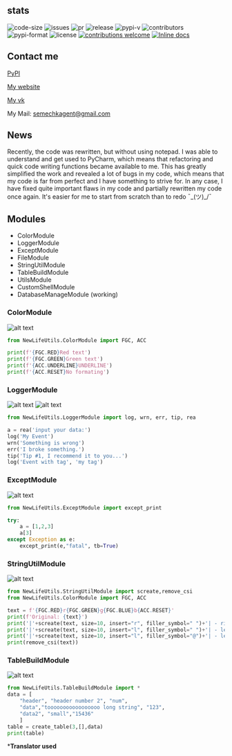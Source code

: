 ## stats
![code-size](https://img.shields.io/github/languages/code-size/NewLife1324/NewLifeUtils-Dev)
![issues](https://img.shields.io/github/issues/NewLife1324/NewLifeUtils-Dev)
![pr](https://img.shields.io/github/issues-pr-raw/NewLife1324/NewLifeUtils-Dev)
![release](https://img.shields.io/github/v/release/NewLife1324/NewLifeUtils-Dev)
![pypi-v](https://img.shields.io/pypi/v/NewLifeUtils)
![contributors](https://img.shields.io/github/contributors/NewLife1324/NewLifeUtils-Dev)
![pypi-format](https://img.shields.io/pypi/format/NewLifeUtils)
![license](https://img.shields.io/github/license/NewLife1324/NewLifeUtils-Dev)
[![contributions welcome](https://img.shields.io/badge/contributions-welcome-brightgreen.svg?style=flat)](https://github.com/NewLifeUtils/NewLifeUtils-Dev/issues)
[![Inline docs](http://inch-ci.org/github/NewLifeUtils/NewLifeUtils-Dev.svg?branch=main)](http://inch-ci.org/github/NewLifeUtils/NewLifeUtils-Dev)

## Contact me
[PyPI](https://test.pypi.org/project/NewLifeUtils)

[My website](http://newlife-learn.h1n.ru)

[My vk](https://vk.com/newlife2019_szhs)

My Mail: semechkagent@gmail.com

## News
Recently, the code was rewritten, but without using notepad. I was able to understand and get used to PyCharm, which means that refactoring and quick code writing functions became available to me. This has greatly simplified the work and revealed a lot of bugs in my code, which means that my code is far from perfect and I have something to strive for. In any case, I have fixed quite important flaws in my code and partially rewritten my code once again. It's easier for me to start from scratch than to redo ¯\_(ツ)_/¯

## Modules
- ColorModule
- LoggerModule
- ExceptModule
- FileModule
- StringUtilModule
- TableBuildModule
- UtilsModule
- CustomShellModule
- DatabaseManageModule (working)
### ColorModule
![alt text](https://github.com/NewLife1324/NewLifeUtils-Dev/blob/main/images/ColorModule.jpg?raw=true)
```py
from NewLifeUtils.ColorModule import FGC, ACC

print(f'{FGC.RED}Red text')
print(f'{FGC.GREEN}Green text')
print(f'{ACC.UNDERLINE}UNDERLINE')
print(f'{ACC.RESET}No formating')
```

### LoggerModule
![alt text](https://github.com/NewLife1324/NewLifeUtils-Dev/blob/main/images/LoggerModule-1.jpg?raw=true)
![alt text](https://github.com/NewLife1324/NewLifeUtils-Dev/blob/main/images/LoggerModule-2.jpg?raw=true)
```py
from NewLifeUtils.LoggerModule import log, wrn, err, tip, rea

a = rea('input your data:')
log('My Event')
wrn('Something is wrong')
err('I broke something.')
tip('Tip #1, I recommend it to you...')
log('Event with tag', 'my tag')
```

### ExceptModule
![alt text](https://github.com/NewLife1324/NewLifeUtils-Dev/blob/main/images/ExceptModule.jpg?raw=true)
```py
from NewLifeUtils.ExceptModule import except_print

try:
    a = [1,2,3]
    a[3]
except Exception as e:
    except_print(e,"fatal", tb=True)
```

### StringUtilModule
![alt text](https://github.com/NewLife1324/NewLifeUtils-Dev/blob/main/images/StringUtilModule.jpg?raw=true)
```py
from NewLifeUtils.StringUtilModule import screate,remove_csi
from NewLifeUtils.ColorModule import FGC, ACC

text = f'{FGC.RED}r{FGC.GREEN}g{FGC.BLUE}b{ACC.RESET}'
print(f'Original: {text}')
print('|'+screate(text, size=10, insert="r", filler_symbol=" ")+'| - right 10 (" ")')
print('|'+screate(text, size=10, insert="l", filler_symbol=" ")+'| - left 10 (" ")')
print('|'+screate(text, size=10, insert="l", filler_symbol="@")+'| - left 10 ("@")')
print(remove_csi(text))
```

### TableBuildModule
![alt text](https://github.com/NewLife1324/NewLifeUtils-Dev/blob/main/images/TableBuildModule.jpg?raw=true)
```py
from NewLifeUtils.TableBuildModule import *
data = [
    "header", "header number 2", "num",
    "data","tooooooooooooooooo long string", "123",
    "data2", "small","15436"
    ]
table = create_table(3,[],data)
print(table)
```


***Translator used**
